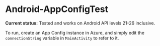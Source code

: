 # Android-AppConfigTest

**Current status:** Tested and works on Android API levels 21-26 inclusive.

To run, create an App Config instance in Azure, and simply edit the `connectionString` variable in `MainActivity` to refer to it.
